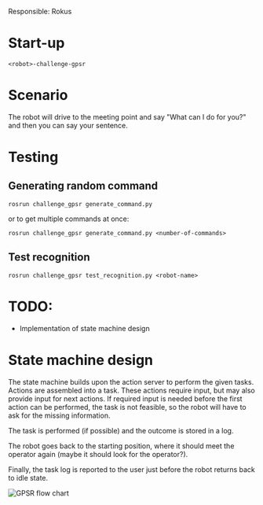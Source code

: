 Responsible: Rokus

# Start-up

    <robot>-challenge-gpsr

# Scenario

The robot will drive to the meeting point and say "What can I do for you?" and then you can say your sentence.

# Testing

## Generating random command

    rosrun challenge_gpsr generate_command.py

or to get multiple commands at once:

    rosrun challenge_gpsr generate_command.py <number-of-commands>

## Test recognition

    rosrun challenge_gpsr test_recognition.py <robot-name>

# TODO:
 - Implementation of state machine design

# State machine design

The state machine builds upon the action server to perform the given tasks. Actions are assembled into a task. These actions require input, but may also provide input for next actions. If required input is needed before the first action can be performed, the task is not feasible, so the robot will have to ask for the missing information.

The task is performed (if possible) and the outcome is stored in a log. 

The robot goes back to the starting position, where it should meet the operator again (maybe it should look for the operator?). 

Finally, the task log is reported to the user just before the robot returns back to idle state.

![GPSR flow chart](/home/amigo/ros/kinetic/repos/https_/github.com/tue-robotics/tue_robocup.git/challenge_gpsr/doc/GPSR.jpeg)